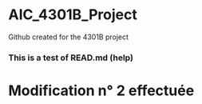 # AIC_4301B_Project
Github created for the 4301B project

### This is a test of READ.md (help)
# Modification n° 2 effectuée
